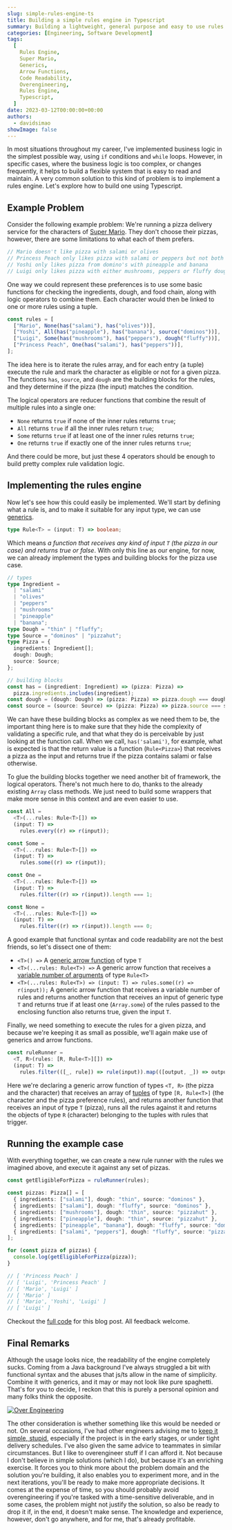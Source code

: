 ```yaml
---
slug: simple-rules-engine-ts
title: Building a simple rules engine in Typescript
summary: Building a lightweight, general purpose and easy to use rules engine under 30 lines of Typescript. We'll start with an example use case and build the engine around it.
categories: [Engineering, Software Development]
tags:
  [
    Rules Engine,
    Super Mario,
    Generics,
    Arrow Functions,
    Code Readability,
    Overengineering,
    Rules Engine,
    Typescript,
  ]
date: 2023-03-12T00:00:00+00:00
authors:
  - davidsimao
showImage: false
---
```


In most situations throughout my career, I've implemented business logic in the simplest possible way, using `if` conditions and `while` loops. However, in specific cases, where the business logic is too complex, or changes frequently, it helps to build a flexible system that is easy to read and maintain. A very common solution to this kind of problem is to implement a rules engine. Let's explore how to build one using Typescript.

## Example Problem

Consider the following example problem: We're running a pizza delivery service for the characters of [Super Mario](https://mario.nintendo.com/). They don't choose their pizzas, however, there are some limitations to what each of them prefers.

```typescript
// Mario doesn't like pizza with salami or olives
// Princess Peach only likes pizza with salami or peppers but not both
// Yoshi only likes pizza from domino's with pineapple and banana
// Luigi only likes pizza with either mushrooms, peppers or fluffy dough
```

One way we could represent these preferences is to use some basic functions for checking the ingredients, dough, and food chain, along with logic operators to combine them. Each character would then be linked to one or more rules using a tuple.

```typescript
const rules = [
  ["Mario", None(has("salami"), has("olives"))],
  ["Yoshi", All(has("pineapple"), has("banana"), source("dominos"))],
  ["Luigi", Some(has("mushrooms"), has("peppers"), dough("fluffy"))],
  ["Princess Peach", One(has("salami"), has("peppers"))],
];
```

The idea here is to iterate the rules array, and for each entry (a tuple) execute the rule and mark the character as eligible or not for a given pizza. The functions `has`, `source`, and `dough` are the building blocks for the rules, and they determine if the pizza (the input) matches the condition.

The logical operators are reducer functions that combine the result of multiple rules into a single one:

- `None` returns `true` if none of the inner rules returns `true`;
- `All` returns `true` if all the inner rules return `true`;
- `Some` returns `true` if at least one of the inner rules returns `true`;
- `One` returns `true` if exactly one of the inner rules returns `true`;

And there could be more, but just these 4 operators should be enough to build pretty complex rule validation logic.

## Implementing the rules engine

Now let's see how this could easily be implemented. We'll start by defining what a rule is, and to make it suitable for any input type, we can use [generics](https://www.typescriptlang.org/docs/handbook/2/generics.html).

```typescript
type Rule<T> = (input: T) => boolean;
```

Which means _a function that receives any kind of input `T` (the pizza in our case) and returns true or false_. With only this line as our engine, for now, we can already implement the types and building blocks for the pizza use case.

```typescript
// types
type Ingredient =
  | "salami"
  | "olives"
  | "peppers"
  | "mushrooms"
  | "pineapple"
  | "banana";
type Dough = "thin" | "fluffy";
type Source = "dominos" | "pizzahut";
type Pizza = {
  ingredients: Ingredient[];
  dough: Dough;
  source: Source;
};

// building blocks
const has = (ingredient: Ingredient) => (pizza: Pizza) =>
  pizza.ingredients.includes(ingredient);
const dough = (dough: Dough) => (pizza: Pizza) => pizza.dough === dough;
const source = (source: Source) => (pizza: Pizza) => pizza.source === source;
```

We can have these building blocks as complex as we need them to be, the important thing here is to make sure that they hide the complexity of validating a specific rule, and that what they do is perceivable by just looking at the function call. When we call, `has('salami')`, for example, what is expected is that the return value is a function (`Rule<Pizza>`) that receives a pizza as the input and returns true if the pizza contains salami or false otherwise.

To glue the building blocks together we need another bit of framework, the logical operators. There's not much here to do, thanks to the already existing `Array` class methods. We just need to build some wrappers that make more sense in this context and are even easier to use.

```typescript
const All =
  <T>(...rules: Rule<T>[]) =>
  (input: T) =>
    rules.every((r) => r(input));

const Some =
  <T>(...rules: Rule<T>[]) =>
  (input: T) =>
    rules.some((r) => r(input));

const One =
  <T>(...rules: Rule<T>[]) =>
  (input: T) =>
    rules.filter((r) => r(input)).length === 1;

const None =
  <T>(...rules: Rule<T>[]) =>
  (input: T) =>
    rules.filter((r) => r(input)).length === 0;
```

A good example that functional syntax and code readability are not the best friends, so let's dissect one of them:

- `<T>() =>` A [generic arrow function](https://www.typescriptlang.org/docs/handbook/2/functions.html#generic-functions) of type `T`
- `<T>(...rules: Rule<T>) =>` A generic arrow function that receives a [variable number of arguments](https://www.typescriptlang.org/docs/handbook/2/functions.html#rest-parameters) of type `Rule<T>`
- `<T>(...rules: Rule<T>) => (input: T) => rules.some((r) => r(input));` A generic arrow function that receives a variable number of rules and returns another function that receives an input of generic type `T` and returns true if at least one (`Array.some`) of the rules passed to the enclosing function also returns true, given the input `T`.

Finally, we need something to execute the rules for a given pizza, and because we're keeping it as small as possible, we'll again make use of generics and arrow functions.

```typescript
const ruleRunner =
  <T, R>(rules: [R, Rule<T>][]) =>
  (input: T) =>
    rules.filter(([_, rule]) => rule(input)).map(([output, _]) => output);
```

Here we're declaring a generic arrow function of types `<T, R>` (the pizza and the character) that receives an array of [tuples](https://www.typescriptlang.org/docs/handbook/2/objects.html#tuple-types) of type `[R, Rule<T>]` (the character and the pizza preference rules), and returns another function that receives an input of type `T` (pizza), runs all the rules against it and returns the objects of type `R` (character) belonging to the tuples with rules that trigger.

## Running the example case

With everything together, we can create a new rule runner with the rules we imagined above, and execute it against any set of pizzas.

```typescript
const getEligibleForPizza = ruleRunner(rules);

const pizzas: Pizza[] = [
  { ingredients: ["salami"], dough: "thin", source: "dominos" },
  { ingredients: ["salami"], dough: "fluffy", source: "dominos" },
  { ingredients: ["mushrooms"], dough: "thin", source: "pizzahut" },
  { ingredients: ["pineapple"], dough: "thin", source: "pizzahut" },
  { ingredients: ["pineapple", "banana"], dough: "fluffy", source: "dominos" },
  { ingredients: ["salami", "peppers"], dough: "fluffy", source: "pizzahut" },
];

for (const pizza of pizzas) {
  console.log(getEligibleForPizza(pizza));
}

// [ 'Princess Peach' ]
// [ 'Luigi', 'Princess Peach' ]
// [ 'Mario', 'Luigi' ]
// [ 'Mario' ]
// [ 'Mario', 'Yoshi', 'Luigi' ]
// [ 'Luigi' ]
```

Checkout the [full code](https://gist.github.com/madoke/d8d8a78ddd2702b755fecca05be3ac93) for this blog post. All feedback welcome.

## Final Remarks

Although the usage looks nice, the readability of the engine completely sucks. Coming from a Java background I've always struggled a bit with functional syntax and the abuses that js/ts allow in the name of simplicity. Combine it with generics, and it may or may not look like pure spaghetti. That's for you to decide, I reckon that this is purely a personal opinion and many folks think the opposite.

[![Over Engineering](./img/the_general_problem.png)](https://xkcd.com/974/)

The other consideration is whether something like this would be needed or not. On several occasions, I've had other engineers advising me to [keep it simple, stupid](https://en.wikipedia.org/wiki/KISS_principle), especially if the project is in the early stages, or under tight delivery schedules. I've also given the same advice to teammates in similar circumstances. But I like to overengineer stuff if I can afford it. Not because I don't believe in simple solutions (which I do), but because it's an enriching exercise. It forces you to think more about the problem domain and the solution you're building, it also enables you to experiment more, and in the next iterations, you'll be ready to make more appropriate decisions. It comes at the expense of time, so you should probably avoid overengineering if you're tasked with a time-sensitive deliverable, and in some cases, the problem might not justify the solution, so also be ready to drop it if, in the end, it doesn't make sense. The knowledge and experience, however, don't go anywhere, and for me, that's already profitable.
